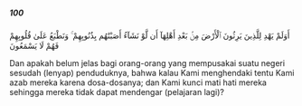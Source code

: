##### 100

<span class="ayah">أَوَلَمْ يَهْدِ لِلَّذِينَ يَرِثُونَ ٱلْأَرْضَ مِنۢ بَعْدِ أَهْلِهَآ أَن لَّوْ نَشَآءُ أَصَبْنَٰهُم بِذُنُوبِهِمْ ۚ وَنَطْبَعُ عَلَىٰ قُلُوبِهِمْ فَهُمْ لَا يَسْمَعُونَ</span>

<span class="ayah_translation">Dan apakah belum jelas bagi orang-orang yang mempusakai suatu negeri sesudah (lenyap) penduduknya, bahwa kalau Kami menghendaki tentu Kami azab mereka karena dosa-dosanya; dan Kami kunci mati hati mereka sehingga mereka tidak dapat mendengar (pelajaran lagi)?</span>
